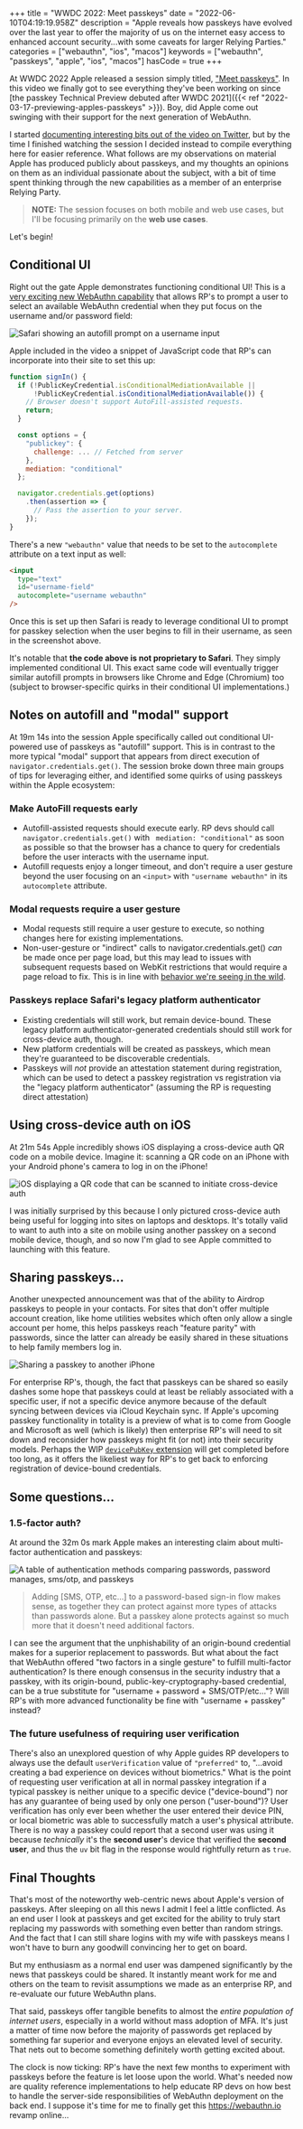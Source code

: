 +++
title = "WWDC 2022: Meet passkeys"
date = "2022-06-10T04:19:19.958Z"
description = "Apple reveals how passkeys have evolved over the last year to offer the majority of us on the internet easy access to enhanced account security...with some caveats for larger Relying Parties."
categories = ["webauthn", "ios", "macos"]
keywords = ["webauthn", "passkeys", "apple", "ios", "macos"]
hasCode = true
+++

At WWDC 2022 Apple released a session simply titled, ["Meet passkeys"](https://developer.apple.com/videos/play/wwdc2022/10092/). In this video we finally got to see everything they've been working on since [the passkey Technical Preview debuted after WWDC 2021]({{< ref "2022-03-17-previewing-apples-passkeys" >}}). Boy, did Apple come out swinging with their support for the next generation of WebAuthn.

I started [documenting interesting bits out of the video on Twitter](https://twitter.com/IAmKale/status/1534765449677746177), but by the time I finished watching the session I decided instead to compile everything here for easier reference. What follows are my observations on material Apple has produced publicly about passkeys, and my thoughts an opinions on them as an individual passionate about the subject, with a bit of time spent thinking through the new capabilities as a member of an enterprise Relying Party.

> **NOTE:** The session focuses on both mobile and web use cases, but I'll be focusing primarily on the **web use cases**.

Let's begin!

## Conditional UI

Right out the gate Apple demonstrates functioning conditional UI! This is a [very exciting new WebAuthn capability](https://github.com/w3c/webauthn/pull/1576) that allows RP's to prompt a user to select an available WebAuthn credential when they put focus on the username and/or password field:

![Safari showing an autofill prompt on a username input](images/conditional-ui-safari.png)

Apple included in the video a snippet of JavaScript code that RP's can incorporate into their site to set this up:

```js
function signIn() {
  if (!PublicKeyCredential.isConditionalMediationAvailable ||
      !PublicKeyCredential.isConditionalMediationAvailable()) {
    // Browser doesn't support AutoFill-assisted requests.
    return;
  }

  const options = {
    "publickey": {
      challenge: ... // Fetched from server
    },
    mediation: "conditional"
  };

  navigator.credentials.get(options)
    .then(assertion => {
      // Pass the assertion to your server.
    });
}
```

There's a new `"webauthn"` value that needs to be set to the `autocomplete` attribute on a text input as well:

```html
<input
  type="text"
  id="username-field"
  autocomplete="username webauthn"
/>
```

Once this is set up then Safari is ready to leverage conditional UI to prompt for passkey selection when the user begins to fill in their username, as seen in the screenshot above.

It's notable that **the code above is not proprietary to Safari**. They simply implemented conditional UI. This exact same code will eventually trigger similar autofill prompts in browsers like Chrome and Edge (Chromium) too (subject to browser-specific quirks in their conditional UI implementations.)

## Notes on autofill and "modal" support

At 19m 14s into the session Apple specifically called out conditional UI-powered use of passkeys as "autofill" support. This is in contrast to the more typical "modal" support that appears from direct execution of `navigator.credentials.get()`. The session broke down three main groups of tips for leveraging either, and identified some quirks of using passkeys within the Apple ecosystem:

### Make AutoFill requests early

- Autofill-assisted requests should execute early. RP devs should call `navigator.credentials.get()` with ` mediation: "conditional"` as soon as possible so that the browser has a chance to query for credentials before the user interacts with the username input.
- Autofill requests enjoy a longer timeout, and don't require a user gesture beyond the user focusing on an `<input>` with `"username webauthn"` in its `autocomplete` attribute.

### Modal requests require a user gesture

- Modal requests still require a user gesture to execute, so nothing changes here for existing implementations.
- Non-user-gesture or "indirect" calls to navigator.credentials.get() *can* be made once per page load, but this may lead to issues with subsequent requests based on WebKit restrictions that would require a page reload to fix. This is in line with [behavior we're seeing in the wild](https://twitter.com/IAmKale/status/1491894173053583370).

### Passkeys replace Safari's legacy platform authenticator

- Existing credentials will still work, but remain device-bound. These legacy platform authenticator-generated credentials should still work for cross-device auth, though.
- New platform credentials will be created as passkeys, which mean they're guaranteed to be discoverable credentials.
- Passkeys will _not_ provide an attestation statement during registration, which can be used to detect a passkey registration vs registration via the "legacy platform authenticator" (assuming the RP is requesting direct attestation)

## Using cross-device auth on iOS

At 21m 54s Apple incredibly shows iOS displaying a cross-device auth QR code on a mobile device. Imagine it: scanning a QR code on an iPhone with your Android phone's camera to log in on the iPhone!

![iOS displaying a QR code that can be scanned to initiate cross-device auth](images/ios-cross-device-auth.png)

I was initially surprised by this because I only pictured cross-device auth being useful for logging into sites on laptops and desktops. It's totally valid to want to auth into a site on mobile using another passkey on a second mobile device, though, and so now I'm glad to see Apple committed to launching with this feature.

## Sharing passkeys...

Another unexpected announcement was that of the ability to Airdrop passkeys to people in your contacts. For sites that don't offer multiple account creation, like home utilities websites which often only allow a single account per home, this helps passkeys reach "feature parity" with passwords, since the latter can already be easily shared in these situations to help family members log in.

![Sharing a passkey to another iPhone](images/passkey-sharing.png)

For enterprise RP's, though, the fact that passkeys can be shared so easily dashes some hope that passkeys could at least be reliably associated with a specific user, if not a specific device anymore because of the default syncing between devices via iCloud Keychain sync. If Apple's upcoming passkey functionality in totality is a preview of what is to come from Google and Microsoft as well (which is likely) then enterprise RP's will need to sit down and reconsider how passkeys might fit (or not) into their security models. Perhaps the WIP [`devicePubKey` extension](https://github.com/w3c/webauthn/pull/1663) will get completed before too long, as it offers the likeliest way for RP's to get back to enforcing registration of device-bound credentials.

## Some questions...

### 1.5-factor auth?

At around the 32m 0s mark Apple makes an interesting claim about multi-factor authentication and passkeys:

![A table of authentication methods comparing passwords, password manages, sms/otp, and passkeys](images/passkey-table.png)

> Adding [SMS, OTP, etc...] to a password-based sign-in flow makes sense, as together they can protect against more types of attacks than passwords alone. But a passkey alone protects against so much more that it doesn't need additional factors.

I can see the argument that the unphishability of an origin-bound credential makes for a superior replacement to passwords. But what about the fact that WebAuthn offered "two factors in a single gesture" to fulfill multi-factor authentication? Is there enough consensus in the security industry that a passkey, with its origin-bound, public-key-cryptography-based credential, can be a true substitute for "username + password + SMS/OTP/etc..."? Will RP's with more advanced functionality be fine with "username + passkey" instead?

### The future usefulness of requiring user verification

There's also an unexplored question of why Apple guides RP developers to always use the default `userVerification` value of `"preferred"` to, "...avoid creating a bad experience on devices without biometrics." What is the point of requesting user verification at all in normal passkey integration if a typical passkey is neither unique to a specific device ("device-bound") nor has any guarantee of being used by only one person ("user-bound")? User verification has only ever been whether the user entered their device PIN, or local biometric was able to successfully match a user's physical attribute. There is no way a passkey could report that a second user was using it because _technically_ it's the **second user**'s device that verified the **second user**, and thus the `uv` bit flag in the response would rightfully return as `true`.

## Final Thoughts

That's most of the noteworthy web-centric news about Apple's version of passkeys. After sleeping on all this news I admit I feel a little conflicted. As an end user I look at passkeys and get excited for the ability to truly start replacing my passwords with something even better than random strings. And the fact that I can still share logins with my wife with passkeys means I won't have to burn any goodwill convincing her to get on board.

But my enthusiasm as a normal end user was dampened significantly by the news that passkeys could be shared. It instantly meant work for me and others on the team to revisit assumptions we made as an enterprise RP, and re-evaluate our future WebAuthn plans.

That said, passkeys offer tangible benefits to almost the *entire population of internet users*, especially in a world without mass adoption of MFA. It's just a matter of time now before the majority of passwords get replaced by something far superior and everyone enjoys an elevated level of security. That nets out to become something definitely worth getting excited about.

The clock is now ticking: RP's have the next few months to experiment with passkeys before the feature is let loose upon the world. What's needed now are quality reference implementations to help educate RP devs on how best to handle the server-side responsibilities of WebAuthn deployment on the back end. I suppose it's time for me to finally get this https://webauthn.io revamp online...
